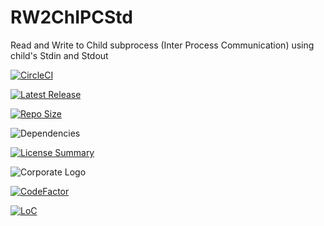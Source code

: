 # RW2ChIPCStd
Read and Write to Child subprocess (Inter Process Communication) using child's Stdin and Stdout

[![CircleCI](https://img.shields.io/circleci/build/github/InnovAnon-Inc/RW2ChIPCStd/?color=%23FF1100&logo=InnovAnon%2C%20Inc.&logoColor=%23FF1133&style=plastic)](https://circleci.com/gh/InnovAnon-Inc/RW2ChIPCStd/)

[![Latest Release](https://img.shields.io/github/commits-since/InnovAnon-Inc/RW2ChIPCStd//latest?color=%23FF1100&include_prereleases&logo=InnovAnon%2C%20Inc.&logoColor=%23FF1133&style=plastic)](https://github.com/InnovAnon-Inc/RW2ChIPCStd//releases/latest)

[![Repo Size](https://img.shields.io/github/repo-size/InnovAnon-Inc/RW2ChIPCStd/?color=%23FF1100&logo=InnovAnon%2C%20Inc.&logoColor=%23FF1133&style=plastic)](https://github.com/InnovAnon-Inc/RW2ChIPCStd/)

![Dependencies](https://img.shields.io/librariesio/github/InnovAnon-Inc/RW2ChIPCStd/?color=%23FF1100&style=plastic)

[![License Summary](https://img.shields.io/github/license/InnovAnon-Inc/RW2ChIPCStd/?color=%23FF1100&label=Free%20Code%20for%20a%20Free%20World%21&logo=InnovAnon%2C%20Inc.&logoColor=%23FF1133&style=plastic)](https://tldrlegal.com/license/unlicense#summary)

![Corporate Logo](https://i.imgur.com/UD8y4Is.gif)

[![CodeFactor](https://www.codefactor.io/repository/github/InnovAnon-Inc/RW2ChIPCStd/badge)](https://www.codefactor.io/repository/github/InnovAnon-Inc/RW2ChIPCStd/)

[![LoC](https://tokei.rs/b1/github/InnovAnon-Inc/RW2ChIPCStd/?category=code)](https://github.com/InnovAnon-Inc/RW2ChIPCStd/)

